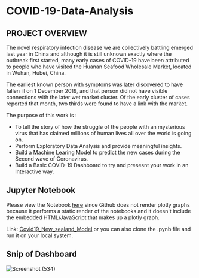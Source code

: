 # COVID-19-Data-Analysis


## PROJECT OVERVIEW
The novel respiratory infection disease we are collectively battling emerged last year in China and although it is still unknown exactly where the outbreak first started, many early cases of COVID-19 have been attributed to people who have visited the Huanan Seafood Wholesale Market, located in Wuhan, Hubei, China.

The earliest known person with symptoms was later discovered to have fallen ill on 1 December 2019, and that person did not have visible connections with the later wet market cluster. Of the early cluster of cases reported that month, two thirds were found to have a link with the market.

The purpose of this work is :
- To tell the story of how the struggle of the people with an mysterious virus that has claimed millions of human lives all over the world is going on.
- Perform Exploratory Data Analysis and provide meaningful insights.
- Build a Machine Learing Model to predict the new cases during the Second wave of Coronavirus.
- Build a Basic COVID-19 Dashboard to try and presesnt your work in an Interactive way.

## Jupyter Notebook
Please view the Notebook [here](https://www.kaggle.com/pranayjunare/new-zealand-model) since Github does not render plotly graphs because it performs a static render of the notebooks and it doesn't include the embedded HTML/JavaScript that makes up a plotly graph. 

Link: [Covid19_New_zealand_Model](https://www.kaggle.com/pranayjunare/new-zealand-model)
or you can also clone the .pynb file and run it on your local system.


## Snip of Dashboard
![Screenshot (534)](https://user-images.githubusercontent.com/65522978/113413937-6a90e880-93d9-11eb-988e-2bfb1edee7e5.png)
